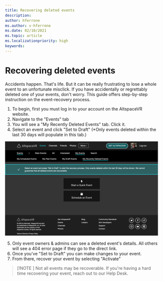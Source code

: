 ```yaml
---
title: Recovering deleted events
description: 
author: hferrone
ms.author: v-hferrone
ms.date: 02/10/2021
ms.topic: article
ms.localizationpriority: high
keywords: 
---
```


# Recovering deleted events

Accidents happen. That's life. But it can be really frustrating to lose a whole event to an unfortunate misclick. If you have accidentally or regrettably deleted one of your events, don't worry. This guide offers step-by-step instruction on the event-recovery process.

1. To begin, first you must log in to your account on the AltspaceVR website.
2. Navigate to the "Events" tab
3. You will see a "My Recently Deleted Events" tab. Click it.
4. Select an event and click "Set to Draft" (*Only events deleted within the last 30 days will populate in this tab.)

![AltspaceVR website open with events panel selected and my recently deleted events tab highlighted](images/recovering-deleted-events.png)

5. Only event owners & admins can see a deleted event's details. All others will see a 404 error page if they go to the direct link.
6. Once you've "Set to Draft" you can make changes to your event.
7. From there, recover your event by selecting "Activate"

> [!NOTE ]
> Not all events may be recoverable. If you're having a hard time recovering your event, reach out to our Help Desk.
